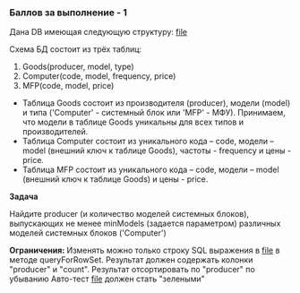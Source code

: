 ### Баллов за выполнение - 1

Дана DB имеющая следующую структуру: [file](db_schema.png)

Схема БД состоит из трёх таблиц:
1) Goods(producer, model, type)
2) Computer(code, model, frequency, price)
3) MFP(code, model, price)

* Таблица Goods состоит из производителя (producer), модели (model) и типа ('Computer' - системный блок или 'MFP' - МФУ). Принимаем, что модели в таблице Goods уникальны для всех типов и производителей.
* Таблица Computer состоит из уникального кода – code, модели – model (внешний ключ к таблице Goods), частоты - frequency и цены - price.
* Таблица MFP состоит из уникального кода – code, модели – model (внешний ключ к таблице Goods) и цены - price.

**Задача**

Найдите producer (и количество моделей системных блоков), выпускающих не менее minModels (задается параметром) различных моделей системных блоков ('Computer')

**Ограничения:**
Изменять можно только строку SQL выражения в [file](ProducerDAO.java) в методе queryForRowSet.
Результат должен содержать колонки "producer" и "count".
Результат отсортировать по "producer" по убыванию
Авто-тест [file](Task8Test.java) должен стать "зелеными"